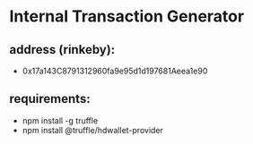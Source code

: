 # Internal Transaction Generator

## address (rinkeby):
- 0x17a143C8791312960fa9e95d1d197681Aeea1e90

## requirements:
- npm install -g truffle
- npm install @truffle/hdwallet-provider